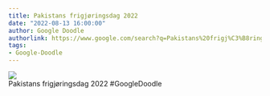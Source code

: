 ```yaml
---
title: Pakistans frigjøringsdag 2022
date: "2022-08-13 16:00:00"
author: Google Doodle
authorlink: https://www.google.com/search?q=Pakistans%20frigj%C3%B8ringsdag%202022
tags:
- Google-Doodle
---
```

<img src="https://www.google.com/logos/doodles/2022/pakistan-independence-day-2022-6753651837109631-l.png" referrerpolicy="no-referrer"><br>Pakistans frigjøringsdag 2022 #GoogleDoodle